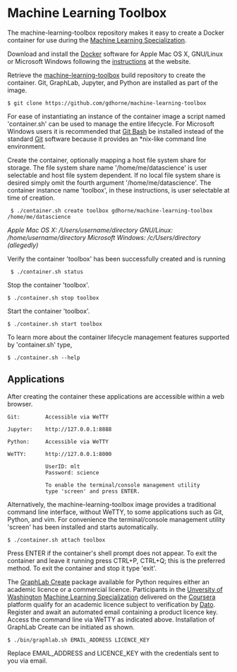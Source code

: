 # Machine Learning Toolbox

The machine-learning-toolbox repository makes it easy to create a Docker
container for use during the 
[Machine Learning Specialization](https://www.coursera.org/specializations/machine-learning).

Download and install the [Docker](https://www.docker.com/) software for Apple
Mac OS X, GNU/Linux or Microsoft Windows following the
[instructions](http://docs.docker.com/linux/started/) at the website.

Retrieve the
[machine-learning-toolbox](https://github.com/gdhorne/machine-learning-toolbox)
build repository to create the container. Git, GraphLab, Jupyter, and
Python are installed as part of the image.

	$ git clone https://github.com/gdhorne/machine-learning-toolbox

For ease of instantiating an instance of the container image a script named
'container.sh' can be used to manage the entire lifecycle. For Microsoft Windows
users it is recommended that [Git Bash](https://git-for-windows.github.io/) be
installed instead of the standard [Git](https://git-scm.com) software because
it provides an *nix-like command line environment.

Create the container, optionally mapping a host file system share for storage.
The file system share name '/home/me/datascience' is user selectable and host
file system dependent. If no local file system share is desired simply omit the
fourth argument '/home/me/datascience'. The container instance name 'toolbox',
in these instructions, is user selectable at time of creation.

     $ ./container.sh create toolbox gdhorne/machine-learning-toolbox /home/me/datascience

*Apple Mac OS X: /Users/username/directory*
*GNU/Linux: /home/username/directory*
*Microsoft Windows: /c/Users/directory (allegedly)*

Verify the container 'toolbox' has been successfully created and is running

     $ ./container.sh status

Stop the container 'toolbox'.

	$ ./container.sh stop toolbox

Start the container 'toolbox'.

	$ ./container.sh start toolbox

To learn more about the container lifecycle management features supported by 'container.sh' type,

	$ ./container.sh --help


## Applications

After creating the container these applications are accessible within a web 
browser.

	Git:		Accessible via WeTTY

	Jupyter:	http://127.0.0.1:8888

	Python:		Accessible via WeTTY

	WeTTY:		http://127.0.0.1:8000

				UserID: mlt
				Password: science

				To enable the terminal/console management utility 
				type 'screen' and press ENTER.


Alternatively, the machine-learning-toolbox image provides a traditional 
command line interface, without WeTTY, to some applications such as Git, 
Python, and vim. For convenience the terminal/console management utility 
'screen' has been installed and starts automatically.

	$ ./container.sh attach toolbox

Press ENTER if the container's shell prompt does not appear. To exit the 
container and leave it running press CTRL+P, CTRL+Q; this is the preferred 
method. To exit the container and stop it type 'exit'.

The [GraphLab Create](https://dato.com/products/create/) package available for
Python requires either an academic licence or a commercial licence. Participants
in the [Unversity of Washington](http://www.washington.edu)
[Machine Learning Specialization](https://www.coursera.org/specializations/machine-learning)
delivered on the [Coursera](https://www.coursera.org) platform qualify for an
academic licence subject to verification by [Dato](https://dato.com). Register
and await an automated email containing a product licence key. Access the
command line via WeTTY as indicated above. Installation of GraphLab Create can
be initiated as shown.

	$ ./bin/graphlab.sh EMAIL_ADDRESS LICENCE_KEY

Replace EMAIL_ADDRESS and LICENCE_KEY with the credentials sent to you via email.
